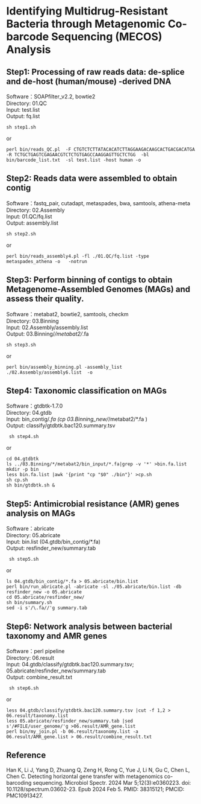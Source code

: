 # Identifying Multidrug-Resistant Bacteria through Metagenomic Co-barcode Sequencing (MECOS) Analysis  

##
  
## Step1: Processing of raw reads data: de-splice and de-host (human/mouse) -derived DNA 
Software：SOAPfilter_v2.2, bowtie2  
Directory: 01.QC  
Input: test.list  
Output: fq.list
```{sh}
sh step1.sh  
```
or
```{sh}
perl bin/reads_QC.pl  -F CTGTCTCTTATACACATCTTAGGAAGACAAGCACTGACGACATGA -R TCTGCTGAGTCGAGAACGTCTCTGTGAGCCAAGGAGTTGCTCTGG  -bl bin/barcode_list.txt  -sl test.list -host human -o  
```


## Step2: Reads data were assembled to obtain contig 
Software：fastq_pair, cutadapt, metaspades, bwa, samtools, athena-meta  
Directory: 02.Assembly  
Input: 01.QC/fq.list  
Output: assembly.list 
```{sh}
sh step2.sh
```
or
```{sh}
perl bin/reads_assembly4.pl -fl ./01.QC/fq.list -type metaspades_athena -o   -notrun
```


## Step3: Perform binning of contigs to obtain Metagenome-Assembled Genomes (MAGs) and assess their quality.  
Software：metabat2, bowtie2, samtools, checkm  
Directory: 03.Binning  
Input: 02.Assembly/assembly.list  
Output: 03.Binning/*/metabat2/*.fa  
```{sh}
sh step3.sh  
```
or
```{sh}
perl bin/assembly_binning.pl -assembly_list  ./02.Assembly/assembly6.list  -o   
```

## Step4: Taxonomic classification on MAGs 
Software：gtdbtk-1.7.0  
Directory: 04.gtdb  
Input: bin_contig/*.fa (cp 03.Binning_new/*/metabat2/*.fa )  
Output: classify/gtdbtk.bac120.summary.tsv  
```{sh}
 sh step4.sh  
```
or
```{sh}
cd 04.gtdbtk
ls ../03.Binning/*/metabat2/bin_input/*.fa|grep -v '*' >bin.fa.list
mkdir -p bin
less bin.fa.list |awk '{print "cp "$0" ./bin"}' >cp.sh
sh cp.sh
sh bin/gtdbtk.sh &
```

## Step5: Antimicrobial resistance (AMR) genes analysis on MAGs
Software：abricate  
Directory: 05.abricate  
Input: bin.list (04.gtdb/bin_contig/*.fa)  
Output: resfinder_new/summary.tab  
```{sh}
 sh step5.sh  
```
or
```{sh}
ls 04.gtdb/bin_contig/*.fa > 05.abricate/bin.list 
perl bin/run_abricate.pl -abricate -sl ./05.abricate/bin.list -db resfinder_new -o 05.abricate
cd 05.abricate/resfinder_new/
sh bin/summary.sh
sed -i s'/\.fa//'g summary.tab 
```

## Step6: Network analysis between bacterial taxonomy and AMR genes  
Software：perl pipeline  
Directory: 06.result  
Input: 04.gtdb/classify/gtdbtk.bac120.summary.tsv; 05.abricate/resfinder_new/summary.tab  
Output: combine_result.txt  
```{sh}
 sh step6.sh
```
or
```{sh}
less 04.gtdb/classify/gtdbtk.bac120.summary.tsv |cut -f 1,2 > 06.result/taxonomy.list
less 05.abricate/resfinder_new/summary.tab |sed s'/#FILE/user_genome/'g >06.result/AMR_gene.list
perl bin/my_join.pl -b 06.result/taxonomy.list -a 06.result/AMR_gene.list > 06.result/combine_result.txt
```

## Reference  
Han K, Li J, Yang D, Zhuang Q, Zeng H, Rong C, Yue J, Li N, Gu C, Chen L, Chen C. Detecting horizontal gene transfer with metagenomics co-barcoding sequencing. Microbiol Spectr. 2024 Mar 5;12(3):e0360223. doi: 10.1128/spectrum.03602-23. Epub 2024 Feb 5. PMID: 38315121; PMCID: PMC10913427.
